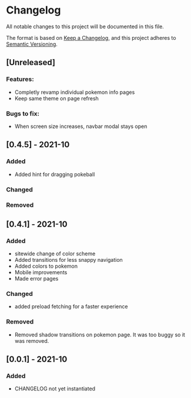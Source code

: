 # Changelog

All notable changes to this project will be documented in this file.

The format is based on [Keep a Changelog](https://keepachangelog.com/en/1.0.0/),
and this project adheres to [Semantic Versioning](https://semver.org/spec/v2.0.0.html).

## [Unreleased]

### Features:

- Completly revamp individual pokemon info pages
- Keep same theme on page refresh

### Bugs to fix:

- When screen size increases, navbar modal stays open

## [0.4.5] - 2021-10

### Added

- Added hint for dragging pokeball

### Changed

### Removed

## [0.4.1] - 2021-10

### Added

- sitewide change of color scheme
- Added transitions for less snappy navigation
- Added colors to pokemon
- Mobile improvements
- Made error pages

### Changed

- added preload fetching for a faster experience

### Removed

- Removed shadow transitions on pokemon page. It was too buggy so it was removed.

## [0.0.1] - 2021-10

### Added

- CHANGELOG not yet instantiated
